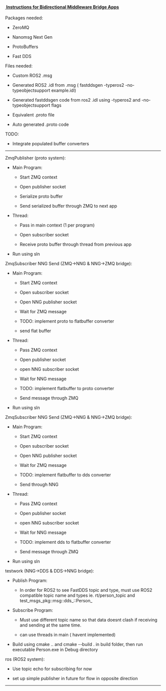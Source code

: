 #### <u> Instructions for Bidirectional Middleware Bridge Apps</u>

Packages needed:

- ZeroMQ

- Nanomsg Next Gen

- ProtoBuffers

- Fast DDS

Files needed:

- Custom ROS2 .msg

- Generated ROS2 .idl from .msg ( fastddsgen -typeros2 -no-typeobjectsupport example.idl)

- Generated fastddsgen code from ros2 .idl using -typeros2 and -no-typeobjectsupport flags

- Equivalent .proto file

- Auto generated .proto code

TODO:

- Integrate populated buffer converters

---

ZmqPublisher (proto system):

- Main Program:
  
  - Start ZMQ context
  
  - Open publisher socket
  
  - Serialize proto buffer 
  
  - Send serialized buffer through ZMQ to next app

- Thread:
  
  - Pass in main context (1 per program)
  
  - Open subscriber socket
  
  - Receive proto buffer through thread from previous app

- Run using sln

ZmqSubscriber NNG Send (ZMQ->NNG & NNG->ZMQ bridge):

- Main Program:
  
  - Start ZMQ context
  
  - Open subscriber socket
  
  - Open NNG publisher socket
  
  - Wait for ZMQ message
  
  - TODO: implement proto to flatbuffer converter
  
  - send flat buffer

- Thread:
  
  - Pass ZMQ context
  
  - Open publisher socket
  
  - open NNG subscriber socket
  
  - Wait for NNG message
  
  - TODO: implement flatbuffer to proto converter
  
  - Send message through ZMQ

- Run using sln

ZmqSubscriber NNG Send (ZMQ->NNG & NNG->ZMQ bridge):

- Main Program:
  
  - Start ZMQ context
  
  - Open subscriber socket
  
  - Open NNG publisher socket
  
  - Wait for ZMQ message
  
  - TODO: implement flatbuffer to dds converter
  
  - Send through NNG

- Thread:
  
  - Pass ZMQ context
  
  - Open publisher socket
  
  - open NNG subscriber socket
  
  - Wait for NNG message
  
  - TODO: implement dds to flatbuffer converter
  
  - Send message through ZMQ

- Run using sln

testwork (NNG->DDS & DDS->NNG bridge):

- Publish Program:
  
  - In order for ROS2 to see FastDDS topic and type, must use ROS2 compatible topic name and types ie. rt/person_topic and test_msgs_pkg::msg::dds_::Person_

- Subscribe Program:
  
  - Must use different topic name so that data doesnt clash if receiving and sending at the same time.
  
  - can use threads in main ( havent implemented)

- Build using cmake .. and cmake --build .  in build folder, then run executable Person.exe in Debug directory

ros  (ROS2 system):

- Use topic echo for subscribing for now

- set up simple publisher in future for flow in opposite direction

---
